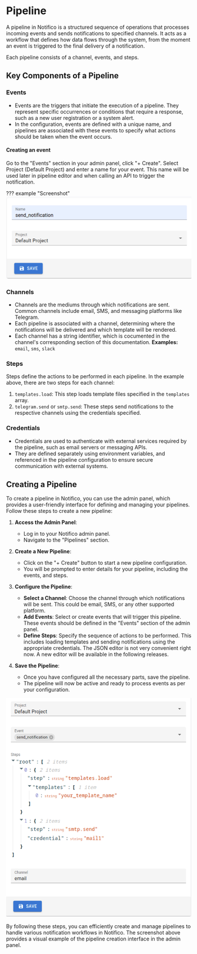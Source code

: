 # Pipeline

A pipeline in Notifico is a structured sequence of operations that processes incoming events and sends notifications to specified channels.
It acts as a workflow that defines how data flows through the system, from the moment an event is triggered to the final delivery of a notification.

Each pipeline consists of a channel, events, and steps.

## Key Components of a Pipeline

### Events

- Events are the triggers that initiate the execution of a pipeline.
They represent specific occurrences or conditions that require a response, such as a new user registration or a system alert.
- In the configuration, events are defined with a unique name, and pipelines are associated with these events to specify what actions should be taken when the event occurs.

#### Creating an event
Go to the "Events" section in your admin panel, click "+ Create". Select Project (Default Project) and enter a name for your event.
This name will be used later in pipeline editor and when calling an API to trigger the notification.

??? example "Screenshot"
    ![example_create_event.png](example_create_event.png)

### Channels

- Channels are the mediums through which notifications are sent. Common channels include email, SMS, and messaging platforms like Telegram.
- Each pipeline is associated with a channel, determining where the notifications will be delivered and which template will be rendered.
- Each channel has a string identifier, which is cocumented in the channel's corresponding section of this documentation. **Examples:** `email`, `sms`, `slack`

### Steps

Steps define the actions to be performed in each pipeline. In the example above, there are two steps for each channel:

1. `templates.load`: This step loads template files specified in the `templates` array.
2. `telegram.send` or `smtp.send`: These steps send notifications to the respective channels using the credentials specified.

### Credentials

- Credentials are used to authenticate with external services required by the pipeline, such as email servers or messaging APIs.
- They are defined separately using environment variables, and referenced in the pipeline configuration to ensure secure communication with external systems.

## Creating a Pipeline

To create a pipeline in Notifico, you can use the admin panel, which provides a user-friendly interface for defining and managing your pipelines. Follow these steps to create a new pipeline:

1. **Access the Admin Panel**:
      - Log in to your Notifico admin panel.
      - Navigate to the "Pipelines" section.

2. **Create a New Pipeline**:
      - Click on the "+ Create" button to start a new pipeline configuration.
      - You will be prompted to enter details for your pipeline, including the events, and steps.

3. **Configure the Pipeline**:
      - **Select a Channel**: Choose the channel through which notifications will be sent. This could be email, SMS, or any other supported platform.
      - **Add Events**: Select or create events that will trigger this pipeline. These events should be defined in the "Events" section of the admin panel.
      - **Define Steps**: Specify the sequence of actions to be performed. This includes loading templates and sending notifications using the appropriate credentials.
        The JSON editor is not very convenient right now. A new editor will be available in the following releases.

4. **Save the Pipeline**:
      - Once you have configured all the necessary parts, save the pipeline.
      - The pipeline will now be active and ready to process events as per your configuration.

![example_create_pipeline.png](example_create_pipeline.png)

By following these steps, you can efficiently create and manage pipelines to handle various notification workflows in Notifico.
The screenshot above provides a visual example of the pipeline creation interface in the admin panel.
